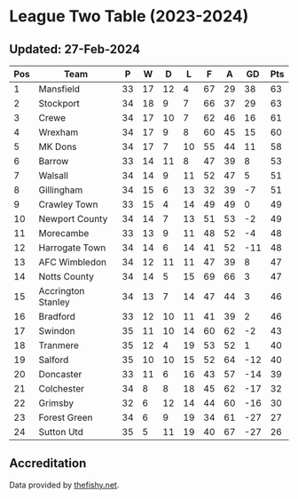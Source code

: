 # League Two Table (2023-2024)
## Updated: 27-Feb-2024

| Pos | Team | P | W | D | L | F | A | GD | Pts |
| --- | --- | --- | --- | --- | --- | --- | --- | --- | --- |
| 1 | Mansfield | 33 | 17 | 12 | 4 | 67 | 29 | 38 | 63 |
| 2 | Stockport | 34 | 18 | 9 | 7 | 66 | 37 | 29 | 63 |
| 3 | Crewe | 34 | 17 | 10 | 7 | 62 | 46 | 16 | 61 |
| 4 | Wrexham | 34 | 17 | 9 | 8 | 60 | 45 | 15 | 60 |
| 5 | MK Dons | 34 | 17 | 7 | 10 | 55 | 44 | 11 | 58 |
| 6 | Barrow | 33 | 14 | 11 | 8 | 47 | 39 | 8 | 53 |
| 7 | Walsall | 34 | 14 | 9 | 11 | 52 | 47 | 5 | 51 |
| 8 | Gillingham | 34 | 15 | 6 | 13 | 32 | 39 | -7 | 51 |
| 9 | Crawley Town | 33 | 15 | 4 | 14 | 49 | 49 | 0 | 49 |
| 10 | Newport County | 34 | 14 | 7 | 13 | 51 | 53 | -2 | 49 |
| 11 | Morecambe | 33 | 13 | 9 | 11 | 48 | 52 | -4 | 48 |
| 12 | Harrogate Town | 34 | 14 | 6 | 14 | 41 | 52 | -11 | 48 |
| 13 | AFC Wimbledon | 34 | 12 | 11 | 11 | 47 | 39 | 8 | 47 |
| 14 | Notts County | 34 | 14 | 5 | 15 | 69 | 66 | 3 | 47 |
| 15 | Accrington Stanley | 34 | 13 | 7 | 14 | 47 | 44 | 3 | 46 |
| 16 | Bradford | 33 | 12 | 10 | 11 | 41 | 39 | 2 | 46 |
| 17 | Swindon | 35 | 11 | 10 | 14 | 60 | 62 | -2 | 43 |
| 18 | Tranmere | 35 | 12 | 4 | 19 | 53 | 52 | 1 | 40 |
| 19 | Salford | 35 | 10 | 10 | 15 | 52 | 64 | -12 | 40 |
| 20 | Doncaster | 33 | 11 | 6 | 16 | 43 | 57 | -14 | 39 |
| 21 | Colchester | 34 | 8 | 8 | 18 | 45 | 62 | -17 | 32 |
| 22 | Grimsby | 32 | 6 | 12 | 14 | 44 | 60 | -16 | 30 |
| 23 | Forest Green | 34 | 6 | 9 | 19 | 34 | 61 | -27 | 27 |
| 24 | Sutton Utd | 35 | 5 | 11 | 19 | 40 | 67 | -27 | 26 |

## Accreditation 

Data provided by [thefishy.net](https://www.thefishy.net/).